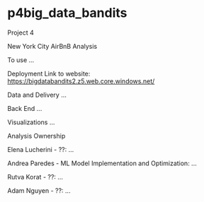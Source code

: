 # p4big_data_bandits
Project 4 

New York City AirBnB Analysis

To use
...

Deployment
Link to website: https://bigdatabandits2.z5.web.core.windows.net/

Data and Delivery
...

Back End
...

Visualizations
...

Analysis Ownership

Elena Lucherini - ??:
...

Andrea Paredes - ML Model Implementation and Optimization:
...

Rutva Korat - ??:
...

Adam Nguyen - ??:
...
